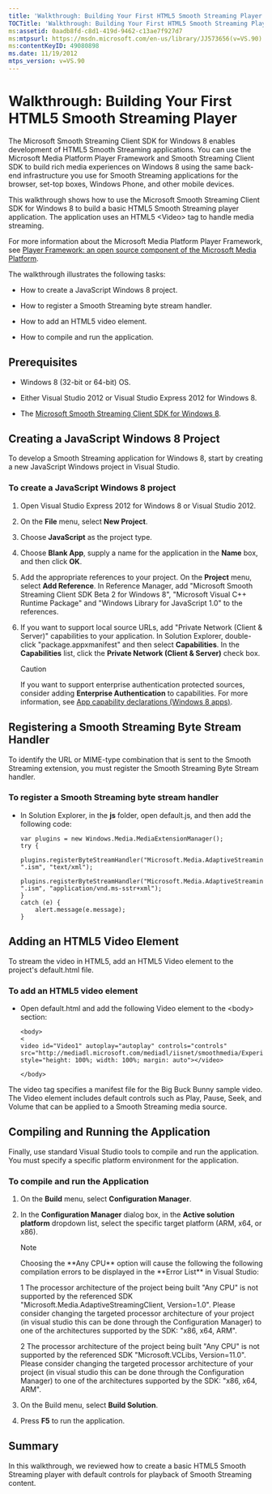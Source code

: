 ```yaml
---
title: 'Walkthrough: Building Your First HTML5 Smooth Streaming Player'
TOCTitle: 'Walkthrough: Building Your First HTML5 Smooth Streaming Player'
ms:assetid: 0aadb8fd-c8d1-419d-9462-c13ae7f927d7
ms:mtpsurl: https://msdn.microsoft.com/en-us/library/JJ573656(v=VS.90)
ms:contentKeyID: 49080898
ms.date: 11/19/2012
mtps_version: v=VS.90
---
```


# Walkthrough: Building Your First HTML5 Smooth Streaming Player

The Microsoft Smooth Streaming Client SDK for Windows 8 enables development of HTML5 Smooth Streaming applications. You can use the Microsoft Media Platform Player Framework and Smooth Streaming Client SDK to build rich media experiences on Windows 8 using the same back-end infrastructure you use for Smooth Streaming applications for the browser, set-top boxes, Windows Phone, and other mobile devices.

This walkthrough shows how to use the Microsoft Smooth Streaming Client SDK for Windows 8 to build a basic HTML5 Smooth Streaming player application. The application uses an HTML5 \<Video\> tag to handle media streaming.

For more information about the Microsoft Media Platform Player Framework, see [Player Framework: an open source component of the Microsoft Media Platform](http://playerframework.codeplex.com/).

The walkthrough illustrates the following tasks:

  - How to create a JavaScript Windows 8 project.

  - How to register a Smooth Streaming byte stream handler.

  - How to add an HTML5 video element.

  - How to compile and run the application.

## Prerequisites

  - Windows 8 (32-bit or 64-bit) OS.

  - Either Visual Studio 2012 or Visual Studio Express 2012 for Windows 8.

  - The [Microsoft Smooth Streaming Client SDK for Windows 8](https://go.microsoft.com/fwlink/?linkid=246146&clcid=0x409).

## Creating a JavaScript Windows 8 Project

To develop a Smooth Streaming application for Windows 8, start by creating a new JavaScript Windows project in Visual Studio.

### To create a JavaScript Windows 8 project

1.  Open Visual Studio Express 2012 for Windows 8 or Visual Studio 2012.

2.  On the **File** menu, select **New Project**.

3.  Choose **JavaScript** as the project type.

4.  Choose **Blank App**, supply a name for the application in the **Name** box, and then click **OK**.

5.  Add the appropriate references to your project. On the **Project** menu, select **Add Reference**. In Reference Manager, add "Microsoft Smooth Streaming Client SDK Beta 2 for Windows 8", "Microsoft Visual C++ Runtime Package" and "Windows Library for JavaScript 1.0" to the references.

6.  If you want to support local source URLs, add "Private Network (Client & Server)" capabilities to your application. In Solution Explorer, double-click "package.appxmanifest" and then select **Capabilities**. In the **Capabilities** list, click the **Private Network (Client & Server)** check box.
    
    > [!CAUTION]  
	> If you want to support enterprise authentication protected sources, consider adding **Enterprise Authentication** to capabilities. For more information, see [App capability declarations (Windows 8 apps)](https://msdn.microsoft.com/library/windows/apps/hh464936.aspx).

## Registering a Smooth Streaming Byte Stream Handler

To identify the URL or MIME-type combination that is sent to the Smooth Streaming extension, you must register the Smooth Streaming Byte Stream handler.

### To register a Smooth Streaming byte stream handler

  - In Solution Explorer, in the **js** folder, open default.js, and then add the following code:
    
        var plugins = new Windows.Media.MediaExtensionManager();
        try {
            plugins.registerByteStreamHandler("Microsoft.Media.AdaptiveStreaming.SmoothByteStreamHandler", ".ism", "text/xml");
            plugins.registerByteStreamHandler("Microsoft.Media.AdaptiveStreaming.SmoothByteStreamHandler", ".ism", "application/vnd.ms-sstr+xml");
        }
        catch (e) {
            alert.message(e.message);
        }

## Adding an HTML5 Video Element

To stream the video in HTML5, add an HTML5 Video element to the project's default.html file.

### To add an HTML5 video element

  - Open default.html and add the following Video element to the \<body\> section:
    
        <body>
        <
        video id="Video1" autoplay="autoplay" controls="controls" src="http://mediadl.microsoft.com/mediadl/iisnet/smoothmedia/Experience/BigBuckBunny_720p.ism/Manifest" style="height: 100%; width: 100%; margin: auto"></video>
        
        </body>

The video tag specifies a manifest file for the Big Buck Bunny sample video. The Video element includes default controls such as Play, Pause, Seek, and Volume that can be applied to a Smooth Streaming media source.

## Compiling and Running the Application

Finally, use standard Visual Studio tools to compile and run the application. You must specify a specific platform environment for the application.

### To compile and run the Application

1.  On the **Build** menu, select **Configuration Manager**.

2.  In the **Configuration Manager** dialog box, in the **Active solution platform** dropdown list, select the specific target platform (ARM, x64, or x86).
    
    > [!NOTE]  
	> <p>Choosing the **Any CPU** option will cause the following the following compilation errors to be displayed in the **Error List** in Visual Studio:</p>
    > <p>1 The processor architecture of the project being built &quot;Any CPU&quot; is not supported by the referenced SDK &quot;Microsoft.Media.AdaptiveStreamingClient, Version=1.0&quot;. Please consider changing the targeted processor architecture of your project (in visual studio this can be done through the Configuration Manager) to one of the architectures supported by the SDK: &quot;x86, x64, ARM&quot;.</p>
    > <p>2 The processor architecture of the project being built &quot;Any CPU&quot; is not supported by the referenced SDK &quot;Microsoft.VCLibs, Version=11.0&quot;. Please consider changing the targeted processor architecture of your project (in visual studio this can be done through the Configuration Manager) to one of the architectures supported by the SDK: &quot;x86, x64, ARM&quot;.</p>

3.  On the Build menu, select **Build Solution**.

4.  Press **F5** to run the application.

## Summary

In this walkthrough, we reviewed how to create a basic HTML5 Smooth Streaming player with default controls for playback of Smooth Streaming content.

